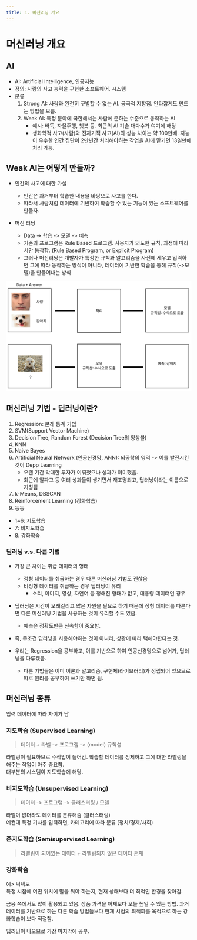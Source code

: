 ```yaml
---
title: 1. 머신러닝 개요
---
```


# 머신러닝 개요

## AI

- AI: Artificial Intelligence, 인공지능
- 정의: 사람의 사고 능력을 구현한 소프트웨어. 시스템
- 분류
    1. Strong AI: 사람과 완전히 구별할 수 없는 AI. 궁극적 지향점. 안타깝게도 만드는 방법을 모름.
    2. Weak AI: 특정 분야에 국한해서는 사람에 준하는 수준으로 동작하는 AI
        - 예시: 바둑, 자율주행, 챗봇 등. 최근의 AI 기술 대다수가 여기에 해당
        - 생화학적 사고(사람)와 전자기적 사고(AI)의 성능 차이는 약 100만배. 지능이 우수한 인간 집단이 2만년간 처리해야하는 작업을 AI에 맡기면 13일만에 처리 가능.

## Weak AI는 어떻게 만들까?

- 인간의 사고에 대한 가설
    - 인간은 과거부터 학습한 내용을 바탕으로 사고를 한다.
    - 따라서 사람처럼 데이터에 기반하여 학습할 수 있는 기능이 있는 소프트웨어를 만들자.

- 머신 러닝
    - Data -> 학습 ->  모델 ->  예측
    - 기존의 프로그램은 Rule Based 프로그램. 사용자가 의도한 규칙, 과정에 따라서만 동작함. (Rule Based Program, or Explicit Program)
    - 그러나 머신러닝은 개발자가 특정한 규칙과 알고리즘을 사전에 세우고 입력하면 그에 따라 동작하는 방식이 아니라, 데이터에 기반한 학습을 통해 규칙(->모델)을 만들어내는 방식

![63b08cd528d472ade31f9693c4f0cd41.png](Assets/63b08cd528d472ade31f9693c4f0cd41.png)

## 머신러닝 기법 - 딥러닝이란?

1. Regression: 본래 통계 기법
2. SVM(Support Vector Machine)
3. Decision Tree, Random Forest (Decision Tree의 앙상블)
4. KNN
5. Naive Bayes
6. Artificial Neural Network (인공신경망, ANN): 뇌공학의 영역 -> 이를 발전시킨 것이 Depp Learning
    - 오랜 기간 막대한 투자가 이뤄졌으나 성과가 미미했음.
    - 최근에 알파고 등 여러 성과들이 생기면서 재조명되고, 딥러닝이라는 이름으로 지칭됨
7. k-Means, DBSCAN
8. Reinforcement Learning (강화학습)
9. 등등

- 1~6: 지도학습
- 7: 비지도학습
- 8: 강화학습

### 딥러닝 v.s. 다른 기법

- 가장 큰 차이는 취급 데이터의 형태
    - 정형 데이터를 취급하는 경우 다른 머신러닝 기법도 괜찮음
    - 비정형 데이터를 취급하는 경우 딥러닝이 유리
        - 소리, 이미지, 영상, 자연어 등 정해진 형태가 없고, 대용량 데이터인 경우
- 딥러닝은 시간이 오래걸리고 많은 자원을 필요로 하기 때문에 정형 데이터를 다룬다면 다른 머신러닝 기법을 사용하는 것이 유리할 수도 있음.
    - 예측은 정확도만큼 신속함이 중요함.


- 즉, 무조건 딥러닝을 사용해야하는 것이 아니라, 상황에 따라 택해야한다는 것.
- 우리는 Regression을 공부하고, 이를 기반으로 하여 인공신경망으로 넘어가, 딥러닝을 다루겠음.
    - 다른 기법들은 이미 이론과 알고리즘, 구현체(라이브러리)가 정립되어 있으므로 따로 원리를 공부하여 쓰기만 하면 됨.

## 머신러닝 종류

입력 데이터에 따라 차이가 남

### 지도학습 (Supervised Learning)

> 데이터 + 라벨 -> 프로그램 -> (model) 규칙성

라벨링이 필요하므로 수작업이 들어감. 학습할 데이터를 정제하고 그에 대한 라벨링을 해주는 작업이 아주 중요함.  
대부분의 시스템이 지도학습에 해당.

### 비지도학습 (Unsupervised Learning)

> 데이터 -> 프로그램 -> 클러스터링 / 모델

라벨이 없더라도 데이터를 분류해줌 (클러스터링)  
예컨대 특정 기사를 입력하면, 카테고리에 따라 분류 (정치/경제/사회)


### 준지도학습 (Semisupervised Learning)

> 라벨링이 되어있는 데이터 + 라벨링되지 않은 데이터 혼재

### 강화학습

예> 틱택토  
특정 시점에 어떤 위치에 말을 둬야 하는지, 현재 상태보다 더 최적인 환경을 찾아감. 

금융 쪽에서도 많이 활용되고 있음. 상품 가격을 어제보다 오늘 높일 수 있는 방법. 과거 데이터를 기반으로 하는 다른 학습 방법들보다 현재 시점의 최적화를 목적으로 하는 강화학습이 보다 적절함.

딥러닝이 나오므로 가장 마지막에 공부.   